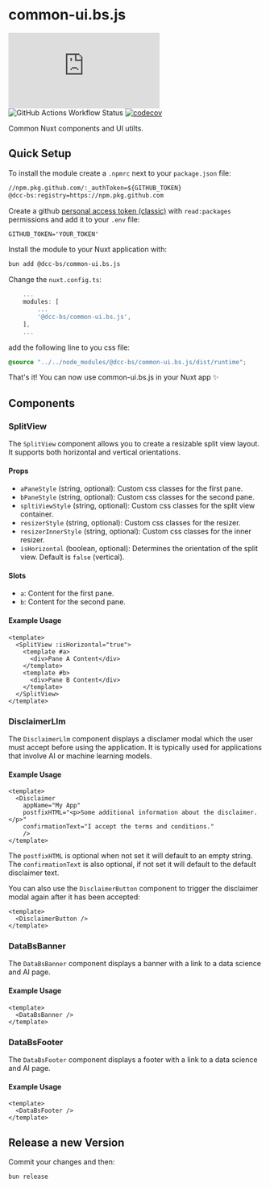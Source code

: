 # common-ui.bs.js

![GitHub package.json version](https://img.shields.io/github/package-json/v/DCC-BS/common-ui.bs.js)
![GitHub Actions Workflow Status](https://img.shields.io/github/actions/workflow/status/DCC-BS/common-ui.bs.js/publish.yml)
[![codecov](https://codecov.io/gh/DCC-BS/common-ui.bs.js/graph/badge.svg)](https://codecov.io/gh/DCC-BS/common-ui.bs.js)

Common Nuxt components and UI utilts.

## Quick Setup

To install the module create a `.npmrc` next to your `package.json` file:

```txt
//npm.pkg.github.com/:_authToken=${GITHUB_TOKEN}
@dcc-bs:registry=https://npm.pkg.github.com
```

Create a github [personal access token (classic)](https://github.com/settings/tokens/new) with `read:packages` permissions and add it to your `.env` file:

```txt
GITHUB_TOKEN='YOUR_TOKEN'
```

Install the module to your Nuxt application with:

```bash
bun add @dcc-bs/common-ui.bs.js
```

Change the `nuxt.config.ts`:
```ts
    ...
    modules: [
        ...
        '@dcc-bs/common-ui.bs.js',
    ],
    ...
```

add the following line to you css file:
```css
@source "../../node_modules/@dcc-bs/common-ui.bs.js/dist/runtime";
```

That's it! You can now use common-ui.bs.js in your Nuxt app ✨

## Components

### SplitView

The `SplitView` component allows you to create a resizable split view layout. It supports both horizontal and vertical orientations.

#### Props

- `aPaneStyle` (string, optional): Custom css classes for the first pane.
- `bPaneStyle` (string, optional): Custom css classes for the second pane.
- `spltiViewStyle` (string, optional): Custom css classes for the split view container.
- `resizerStyle` (string, optional): Custom css classes for the resizer.
- `resizerInnerStyle` (string, optional): Custom css classes for the inner resizer.
- `isHorizontal` (boolean, optional): Determines the orientation of the split view. Default is `false` (vertical).

#### Slots

- `a`: Content for the first pane.
- `b`: Content for the second pane.

#### Example Usage

```vue
<template>
  <SplitView :isHorizontal="true">
    <template #a>
      <div>Pane A Content</div>
    </template>
    <template #b>
      <div>Pane B Content</div>
    </template>
  </SplitView>
</template>
```

### DisclaimerLlm

The `DisclaimerLlm` component displays a disclamer modal which the user must accept before using the application. It is typically used for applications that involve AI or machine learning models.

#### Example Usage

```vue
<template>
  <Disclaimer
    appName="My App"
    postfixHTML="<p>Some additional information about the disclaimer.</p>"
    confirmationText="I accept the terms and conditions."
    />
</template>
```
The `postfixHTML` is optional when not set it will default to an empty string.
The `confirmationText` is also optional, if not set it will default to the default disclaimer text.

You can also use the `DisclaimerButton` component to trigger the disclaimer modal again after it has been accepted:

```vue
<template>
  <DisclaimerButton />
</template>
```

### DataBsBanner

The `DataBsBanner` component displays a banner with a link to a data science and AI page.

#### Example Usage

```vue
<template>
  <DataBsBanner />
</template>
```

### DataBsFooter

The `DataBsFooter` component displays a footer with a link to a data science and AI page.

#### Example Usage

```vue
<template>
  <DataBsFooter />
</template>
```

## Release a new Version
Commit your changes and then:
```sh
bun release
```